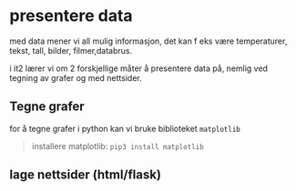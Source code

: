 # presentere data

med data mener vi all mulig informasjon, det kan f eks være temperaturer, tekst, tall, bilder, filmer,databrus.

i it2 lærer vi om 2 forskjellige måter å presentere data på, nemlig ved tegning av grafer og med nettsider.

## Tegne grafer

for å tegne grafer i python kan vi bruke biblioteket `matplotlib`

> installere matplotlib: `pip3 install matplotlib`

## lage nettsider (html/flask)
